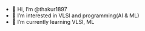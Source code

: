 - 👋 Hi, I’m @thakur1897
- 👀 I’m interested in VLSI and programming(AI & ML)
- 🌱 I’m currently learning VLSI, ML
<!---
thakur1897/thakur1897 is a ✨ special ✨ repository because its `README.md` (this file) appears on your GitHub profile.
You can click the Preview link to take a look at your changes.
--->
